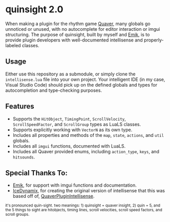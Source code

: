 # զuinsight 2.0

When making a plugin for the rhythm game [Quaver](https://github.com/Quaver/Quaver), many globals go unnoticed or unused, with no autocomplete for editor interaction or imgui structuring. The purpose of quinsight, built by myself and [Emik](https://github.com/Emik03), is to provide plugin developers with well-documented intellisense and properly-labeled classes.

## Usage

Either use this repository as a submodule, or simply clone the `intellisense.lua` file into your own project. Your intelligent IDE (in my case, Visual Studio Code) should pick up on the defined globals and types for autocompletion and type-checking purposes.

## Features
- Supports the `HitObject`, `TimingPoint`, `ScrollVelocity`, `ScrollSpeedFactor`, and `ScrollGroup` types as LuaLS classes.
- Supports explicitly working with `VectorN` as its own type.
- Includes all properties and methods of the `map`, `state`, `actions`, and `util` globals.
- Includes all `imgui` functions, documented with LuaLS.
- Includes all Quaver provided enums, including `action_type`, `keys`, and `hitsounds`.

## Special Thanks To:
- [Emik](https://github.com/Emik03), for support with imgui functions and documentation.
- [IceDynamix](https://github.com/IceDynamix), for creating the original version of intellisense that this was based off of, [QuaverPluginIntellisense](https://github.com/IceDynamix/QuaverPluginIntellisense).

<sup>it's pronounced quin-sight. two meanings: 1) quinsight = quaver insight, 2) quin = 5, and the 5 things to sight are hitobjects, timing lines, scroll velocities, scroll speed factors, and scroll groups.</sup>
